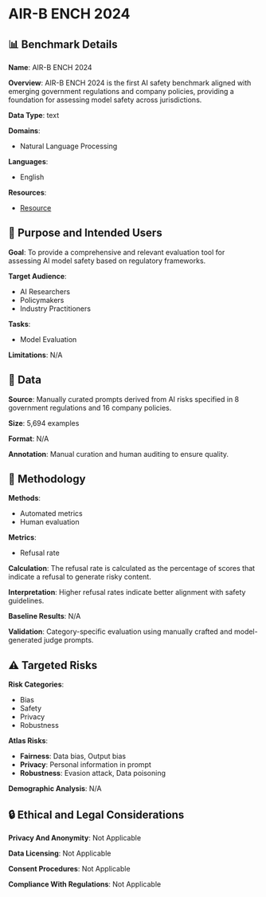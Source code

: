 # AIR-B ENCH 2024

## 📊 Benchmark Details

**Name**: AIR-B ENCH 2024

**Overview**: AIR-B ENCH 2024 is the first AI safety benchmark aligned with emerging government regulations and company policies, providing a foundation for assessing model safety across jurisdictions.

**Data Type**: text

**Domains**:
- Natural Language Processing

**Languages**:
- English

**Resources**:
- [Resource](https://huggingface.co/datasets/stanford-crfm/air-bench-2024)

## 🎯 Purpose and Intended Users

**Goal**: To provide a comprehensive and relevant evaluation tool for assessing AI model safety based on regulatory frameworks.

**Target Audience**:
- AI Researchers
- Policymakers
- Industry Practitioners

**Tasks**:
- Model Evaluation

**Limitations**: N/A

## 💾 Data

**Source**: Manually curated prompts derived from AI risks specified in 8 government regulations and 16 company policies.

**Size**: 5,694 examples

**Format**: N/A

**Annotation**: Manual curation and human auditing to ensure quality.

## 🔬 Methodology

**Methods**:
- Automated metrics
- Human evaluation

**Metrics**:
- Refusal rate

**Calculation**: The refusal rate is calculated as the percentage of scores that indicate a refusal to generate risky content.

**Interpretation**: Higher refusal rates indicate better alignment with safety guidelines.

**Baseline Results**: N/A

**Validation**: Category-specific evaluation using manually crafted and model-generated judge prompts.

## ⚠️ Targeted Risks

**Risk Categories**:
- Bias
- Safety
- Privacy
- Robustness

**Atlas Risks**:
- **Fairness**: Data bias, Output bias
- **Privacy**: Personal information in prompt
- **Robustness**: Evasion attack, Data poisoning

**Demographic Analysis**: N/A

## 🔒 Ethical and Legal Considerations

**Privacy And Anonymity**: Not Applicable

**Data Licensing**: Not Applicable

**Consent Procedures**: Not Applicable

**Compliance With Regulations**: Not Applicable
